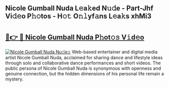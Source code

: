 ## Nicole Gumball Nuda L𝚎a𝚔ed N𝚞𝚍e - Part-Jhf Vi𝚍𝚎o P𝚑𝚘tos - H𝚘𝚝 O𝚗𝚕yf𝚊ns L𝚎a𝚔s xhMi3

# <h2><a href="http://kf9lro5.oniu.top/?m=Nicole+Gumball+Nuda">🔗👉 🔴 Nicole Gumball Nuda P𝚑ot𝚘𝚜 V𝚒d𝚎o</a></h2>

[![Nicole Gumball Nuda Nu𝚍e𝚜](https://i.imgur.com/0qMVB7G.gif)](http://kf9lro5.oniu.top/?m=Nicole+Gumball+Nuda)
Web-based entertainer and digital media artist Nicole Gumball Nuda, acclaimed for sharing dance and lifestyle ideas through solo and collaborative dance performances and short videos. The public persona of Nicole Gumball Nuda is synonymous with openness and genuine connection, but the hidden dimensions of his personal life remain a mystery.  
